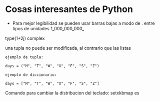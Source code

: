 # Cosas interesantes de Python


+ Para mejor legibilidad se pueden usar barras bajas a modo de . entre tipos de unidades
1_000_000_000_

type(1+2j)
complex

una tupla no puede ser modificada, al contrario que las listas
```
ejemplo de tupla:

days = ("M", "T", "W", "X", "F", "S", "Z")

ejemplo de diccionario:

days = ["M", "T", "W", "X", "F", "S", "Z"]

```

Comando para cambiar la distribucion del teclado: setxkbmap es